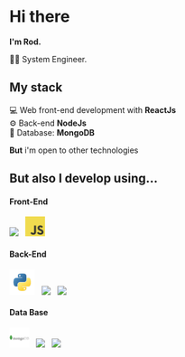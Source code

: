 # Hi there 
**I'm Rod.** 

👨‍💻 System Engineer.


## My stack
:computer: Web front-end development with **ReactJs** <br/>
:gear: Back-end **NodeJs** <br/>
:floppy_disk: Database: **MongoDB** <br/>

**But** i'm open to other technologies

## But also I develop using... 
#### Front-End
<p>
  <img src="https://img.icons8.com/color/344/react-native.png" height="35px"/> 
  &nbsp;
  <img src="https://raw.githubusercontent.com/github/explore/80688e429a7d4ef2fca1e82350fe8e3517d3494d/topics/javascript/javascript.png" height="35px"/>
  &nbsp;  
</p>

#### Back-End
<p>
  <img src="https://raw.githubusercontent.com/github/explore/80688e429a7d4ef2fca1e82350fe8e3517d3494d/topics/python/python.png" height="45px"/>
  &nbsp;
  <img src="https://img.icons8.com/color/48/000000/java-coffee-cup-logo.png" height="45px" />  
  &nbsp;
  <img src="https://upload.wikimedia.org/wikipedia/commons/thumb/d/d9/Node.js_logo.svg/1280px-Node.js_logo.svg.png" height="45px" />  
</p>

#### Data Base
<p>
  <img height="35" alt="Mongo" src="https://raw.githubusercontent.com/github/explore/80688e429a7d4ef2fca1e82350fe8e3517d3494d/topics/mongodb/mongodb.png">
  &nbsp;  
  <img src="https://img.icons8.com/color/452/microsoft-sql-server.png" height="35px" />   
  &nbsp;
  <img src="https://img.icons8.com/color/452/firebase.png" height="35px" />   
  
<p/>
<!--
## It's me... Rod! 
<p>
  <img src="https://img.icons8.com/color/48/000000/graduation-cap.png" height="35px"/> 
  &nbsp;
  <label>
    I graduated in Development and Analyze's Systems by Nordeste Technology College
  <label/>
  <br />
    
  <img src="https://img.icons8.com/color/48/000000/open-book--v2.png" height="35px"/> 
  &nbsp;
  <label>
    I love to study my stack and new technologies for improve and incrise my knowledge
  <label/>
  <br />
    
  <img src="https://github.com/WRCrys/devca-portfolio-ts/blob/main/src/pages/About/assets/toronto-raptors.png" height="35px"/> 
  &nbsp;
  <label>
    I love so much basketball
  <label/>
  <br />
    
  <img src="https://img.icons8.com/color/48/000000/xbox--v1.png" height="35px"/> 
  &nbsp;
  <label>
    Sometimes... I play video-games and I like it too. It's better when I have other player
  <label/>
  <br />
<p/>
    
## If you want contact me...
<a href="https://www.linkedin.com/in/crystyano-almeida-2a15a89a/"><img width="96" height="96" src="https://img.icons8.com/color/96/000000/linkedin.png"></a>
<a href="mailto:winnerbyjesus@gmail.com"><img width="96" height="96" src="https://img.icons8.com/color/96/000000/gmail.png"></a>
    
## Finally <img align="left" width="150" height="150" src="https://raw.githubusercontent.com/WRCrys/WRCrys/main/bear.webp">
### I want to be the best person, developer and professional than I can be everyday.
-->
    
